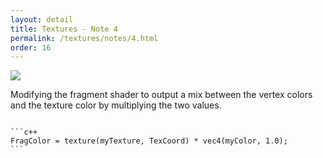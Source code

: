 ```yaml
---
layout: detail
title: Textures - Note 4
permalink: /textures/notes/4.html
order: 16
---
```


<img src="{{ site.baseurl }}/assets/textures/notes/4/1.png">

Modifying the fragment shader to output a mix between the vertex colors and the texture color by multiplying the two values. 

<pre><code>
```c++
FragColor = texture(myTexture, TexCoord) * vec4(myColor, 1.0);
```
</code></pre>